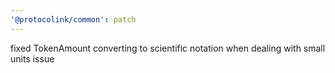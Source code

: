 ```yaml
---
'@protocolink/common': patch
---
```


fixed TokenAmount converting to scientific notation when dealing with small units issue
